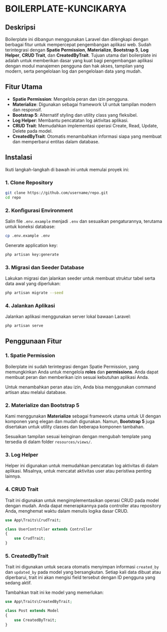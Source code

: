# BOILERPLATE-KUNCIKARYA

## Deskripsi
Boilerplate ini dibangun menggunakan Laravel dan dilengkapi dengan berbagai fitur untuk mempercepat pengembangan aplikasi web. Sudah terintegrasi dengan **Spatie Permission**, **Materialize**, **Bootstrap 5**, **Log Helper**, **CRUD Trait**, dan **CreatedByTrait**. Tujuan utama dari boilerplate ini adalah untuk memberikan dasar yang kuat bagi pengembangan aplikasi dengan modul manajemen pengguna dan hak akses, tampilan yang modern, serta pengelolaan log dan pengelolaan data yang mudah.

## Fitur Utama

- **Spatie Permission**: Mengelola peran dan izin pengguna.
- **Materialize**: Digunakan sebagai framework UI untuk tampilan modern dan responsif.
- **Bootstrap 5**: Alternatif styling dan utility class yang fleksibel.
- **Log Helper**: Membantu pencatatan log aktivitas aplikasi.
- **CRUD Trait**: Memudahkan implementasi operasi Create, Read, Update, Delete pada model.
- **CreatedByTrait**: Otomatis menambahkan informasi siapa yang membuat dan memperbarui entitas dalam database.

## Instalasi

Ikuti langkah-langkah di bawah ini untuk memulai proyek ini:

### 1. Clone Repository

```bash
git clone https://github.com/username/repo.git
cd repo
```
### 2. Konfigurasi Environment

Salin file `.env.example` menjadi `.env` dan sesuaikan pengaturannya, terutama untuk koneksi database:

```bash
cp .env.example .env
```

Generate application key:

```bash
php artisan key:generate
```

### 3. Migrasi dan Seeder Database

Lakukan migrasi dan jalankan seeder untuk membuat struktur tabel serta data awal yang diperlukan:

```bash
php artisan migrate --seed
```

### 4. Jalankan Aplikasi

Jalankan aplikasi menggunakan server lokal bawaan Laravel:

```bash
php artisan serve
```

## Penggunaan Fitur

### 1. **Spatie Permission**

Boilerplate ini sudah terintegrasi dengan Spatie Permission, yang memungkinkan Anda untuk mengelola **roles** dan **permissions**. Anda dapat membuat peran dan memberikan izin sesuai kebutuhan aplikasi Anda.

Untuk menambahkan peran atau izin, Anda bisa menggunakan command artisan atau melalui database.

### 2. **Materialize dan Bootstrap 5**

Kami menggunakan **Materialize** sebagai framework utama untuk UI dengan komponen yang elegan dan mudah digunakan. Namun, **Bootstrap 5** juga disertakan untuk utility classes dan beberapa komponen tambahan.

Sesuaikan tampilan sesuai keinginan dengan mengubah template yang tersedia di dalam folder `resources/views/`.

### 3. **Log Helper**

Helper ini digunakan untuk memudahkan pencatatan log aktivitas di dalam aplikasi. Misalnya, untuk mencatat aktivitas user atau peristiwa penting lainnya.

### 4. **CRUD Trait**

Trait ini digunakan untuk mengimplementasikan operasi CRUD pada model dengan mudah. Anda dapat menerapkannya pada controller atau repository Anda, menghemat waktu dalam menulis logika dasar CRUD.

```php
use App\Traits\CrudTrait;

class UserController extends Controller
{
    use CrudTrait;
}
```

### 5. **CreatedByTrait**

Trait ini digunakan untuk secara otomatis menyimpan informasi `created_by` dan `updated_by` pada model yang bersangkutan. Setiap kali data dibuat atau diperbarui, trait ini akan mengisi field tersebut dengan ID pengguna yang sedang aktif.

Tambahkan trait ini ke model yang memerlukan:

```php
use App\Traits\CreatedByTrait;

class Post extends Model
{
    use CreatedByTrait;
}
```